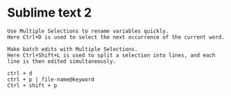 # Sublime text 2

	Use Multiple Selections to rename variables quickly.
	Here Ctrl+D is used to select the next occurrence of the current word.

	Make batch edits with Multiple Selections.
	Here Ctrl+Shift+L is used to split a selection into lines, and each line is then edited simultaneously.

	ctrl + d
	ctrl + p | file-name@keyword
	Ctrl + shift + p
